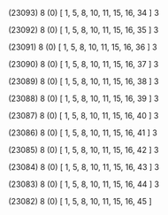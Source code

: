 (23093) 8 (0) [ 1, 5, 8, 10, 11, 15, 16, 34 ] 3 


(23092) 8 (0) [ 1, 5, 8, 10, 11, 15, 16, 35 ] 3 


(23091) 8 (0) [ 1, 5, 8, 10, 11, 15, 16, 36 ] 3 


(23090) 8 (0) [ 1, 5, 8, 10, 11, 15, 16, 37 ] 3 


(23089) 8 (0) [ 1, 5, 8, 10, 11, 15, 16, 38 ] 3 


(23088) 8 (0) [ 1, 5, 8, 10, 11, 15, 16, 39 ] 3 


(23087) 8 (0) [ 1, 5, 8, 10, 11, 15, 16, 40 ] 3 


(23086) 8 (0) [ 1, 5, 8, 10, 11, 15, 16, 41 ] 3 


(23085) 8 (0) [ 1, 5, 8, 10, 11, 15, 16, 42 ] 3 


(23084) 8 (0) [ 1, 5, 8, 10, 11, 15, 16, 43 ] 3 


(23083) 8 (0) [ 1, 5, 8, 10, 11, 15, 16, 44 ] 3 


(23082) 8 (0) [ 1, 5, 8, 10, 11, 15, 16, 45 ]  


